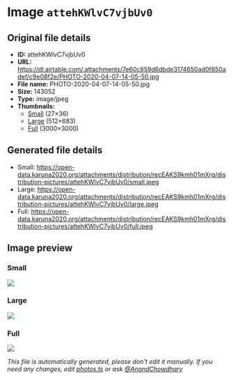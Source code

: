 # Image `attehKWlvC7vjbUv0`

## Original file details

- **ID:** attehKWlvC7vjbUv0
- **URL:** https://dl.airtable.com/.attachments/7e60c859d6dbde3174650ad0f850adef/c9e08f2e/PHOTO-2020-04-07-14-05-50.jpg
- **File name:** PHOTO-2020-04-07-14-05-50.jpg
- **Size:** 143052
- **Type:** image/jpeg
- **Thumbnails:**
  - [Small](https://dl.airtable.com/.attachmentThumbnails/e1de3f813bfab3dc41fefb6be22592d0/a83b24eb) (27×36)
  - [Large](https://dl.airtable.com/.attachmentThumbnails/985d12db891f9c309d1e469ea148ae70/d9bb824e) (512×683)
  - [Full](https://dl.airtable.com/.attachmentThumbnails/0763dc9218a91f3371f70e1f450f24e7/251a042a) (3000×3000)

## Generated file details

- Small: https://open-data.karuna2020.org/attachments/distribution/recEAKS9kmh01mXrg/distribution-pictures/attehKWlvC7vjbUv0/small.jpeg
- Large: https://open-data.karuna2020.org/attachments/distribution/recEAKS9kmh01mXrg/distribution-pictures/attehKWlvC7vjbUv0/large.jpeg
- Full: https://open-data.karuna2020.org/attachments/distribution/recEAKS9kmh01mXrg/distribution-pictures/attehKWlvC7vjbUv0/full.jpeg

## Image preview

### Small

![](https://open-data.karuna2020.org/attachments/distribution/recEAKS9kmh01mXrg/distribution-pictures/attehKWlvC7vjbUv0/small.jpeg)

### Large

![](https://open-data.karuna2020.org/attachments/distribution/recEAKS9kmh01mXrg/distribution-pictures/attehKWlvC7vjbUv0/large.jpeg)

### Full

![](https://open-data.karuna2020.org/attachments/distribution/recEAKS9kmh01mXrg/distribution-pictures/attehKWlvC7vjbUv0/full.jpeg)

_This file is automatically generated, please don't edit it manually. If you need any changes, edit [photos.ts](/photos.ts) or ask [@AnandChowdhary](https://github.com/AnandChowdhary)_
